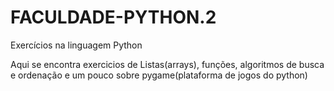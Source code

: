 # FACULDADE-PYTHON.2
Exercícios na linguagem Python

Aqui se encontra exercicios de Listas(arrays), funções, algoritmos de busca e ordenação e um pouco sobre pygame(plataforma de jogos do python)
